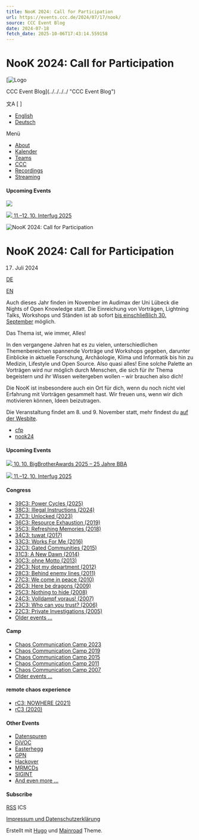 ```yaml
---
title: NooK 2024: Call for Participation
url: https://events.ccc.de/2024/07/17/nook/
source: CCC Event Blog
date: 2024-07-18
fetch_date: 2025-10-06T17:43:14.559158
---
```


# NooK 2024: Call for Participation

[![Logo](../../../../cccv_logo.svg)

CCC Event Blog](../../../../ "CCC Event Blog")

文A
[ ]

* [English](https://events.ccc.de/en/)
* [Deutsch](https://events.ccc.de/)

Menü

* [About](../../../../about/)
* [Kalender](../../../../calendar/)
* [Teams](../../../../teams/)
* [CCC](https://www.ccc.de/)
* [Recordings](https://media.ccc.de/)
* [Streaming](https://streaming.media.ccc.de/)

#### Upcoming Events

[![](../../../../media/bba2025-teaser.webp)](https://bigbrotherawards.de/)

[![](../../../../media/interfug_teaser.png)
11.–12. 10.
Interfug 2025](https://interfug.de/)

![NooK 2024: Call for Participation](../../../../media/nook2024header.webp)

# NooK 2024: Call for Participation

17. Juli 2024

[DE](../../../../2024/07/17/nook/)

[EN](../../../../en/2024/07/17/nook/)

Auch dieses Jahr finden im November im Audimax der Uni Lübeck die Nights of Open Knowledge statt. Die Einreichung von Vorträgen, Lightning Talks, Workshops und Ständen ist ab sofort [bis einschließlich 30. September](https://2024.nook-luebeck.de/cfp/) möglich.

Das Thema ist, wie immer, Alles!

In den vergangene Jahren hat es zu vielen, unterschiedlichen Themenbereichen spannende Vorträge und Workshops gegeben, darunter Einblicke in aktuelle Forschung, Archäologie, Klima und Informatik bis hin zu Medizin, Lifestyle und Open Source. Also quasi alles! Eine solche Palette an Vorträgen wird nur möglich durch Menschen, die sich für ihr Thema begeistern und ihr Wissen weitergeben wollen – wir brauchen also dich!

Die NooK ist insbesondere auch ein Ort für dich, wenn du noch nicht viel Erfahrung mit Vorträgen gesammelt hast. Wir freuen uns, wenn wir dich motivieren können, Ideen beizutragen.

Die Veranstaltung findet am 8. und 9. November statt, mehr findest du [auf der Wesbite](https://2024.nook-luebeck.de/).

* [cfp](../../../../tag/cfp/)
* [nook24](../../../../tag/nook24/)

#### Upcoming Events

[![](../../../../media/bba2025-teaser.webp)
10. 10.
BigBrotherAwards 2025 – 25 Jahre BBA](https://bigbrotherawards.de/)

[![](../../../../media/interfug_teaser.png)
11.–12. 10.
Interfug 2025](https://interfug.de/)

#### Congress

* [39C3: Power Cycles (2025)](../../../../category/39c3/)
* [38C3: Illegal Instructions (2024)](../../../../category/38c3/)
* [37C3: Unlocked (2023)](../../../../category/37c3/)
* [36C3: Resource Exhaustion (2019)](../../../../category/36c3/)
* [35C3: Refreshing Memories (2018)](../../../../category/35c3/)
* [34C3: tuwat (2017)](../../../../category/34c3/)
* [33C3: Works For Me (2016)](../../../../category/33c3/)
* [32C3: Gated Communities (2015)](../../../../category/32c3/)
* [31C3: A New Dawn (2014)](../../../../category/31c3/)
* [30C3: ohne Motto (2013)](../../../../category/30c3/)
* [29C3: Not my department (2012)](../../../../category/29c3/)
* [28C3: Behind enemy lines (2011)](../../../../category/28c3/)
* [27C3: We come in peace (2010)](../../../../category/27c3/)
* [26C3: Here be dragons (2009)](../../../../category/26c3/)
* [25C3: Nothing to hide (2008)](../../../../category/25c3/)
* [24C3: Volldampf voraus! (2007)](../../../../category/24c3/)
* [23C3: Who can you trust? (2006)](../../../../category/23c3/)
* [22C3: Private Investigations (2005)](../../../../category/22c3/)
* [Older events …](../../../../congress/)

#### Camp

* [Chaos Communication Camp 2023](../../../../category/camp-2023/)
* [Chaos Communication Camp 2019](../../../../category/camp-2019/)
* [Chaos Communication Camp 2015](../../../../category/camp-2015/)
* [Chaos Communication Camp 2011](../../../../category/camp-2011/)
* [Chaos Communication Camp 2007](../../../../category/camp-2007/)
* [Older events …](../../../../camp/)

#### remote chaos experience

* [rC3: NOWHERE (2021)](../../../../category/rc3-2021/)
* [rC3 (2020)](../../../../category/rc3/)

#### Other Events

* [Datenspuren](../../../../category/datenspuren/)
* [DiVOC](../../../../category/divoc/)
* [Easterhegg](../../../../category/easterhegg/)
* [GPN](../../../../category/gpn/)
* [Hackover](../../../../category/hackover/)
* [MRMCDs](../../../../category/mrmcds/)
* [SIGINT](../../../../category/sigint/)
* [And even more …](../../../../category/friends/)

#### Subscribe

[RSS](../../../../feed "CCC Event Blog (RSS Feed)")
ICS

[Impressum und Datenschutzerklärung](https://legal.cccv.de/)

Erstellt mit [Hugo](https://gohugo.io/) und [Mainroad](https://github.com/Vimux/Mainroad/) Theme.